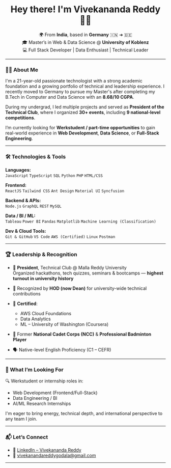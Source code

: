 <h1 align="center">Hey there! I'm Vivekananda Reddy 👨‍💻</h1>

<p align="center">
  🌍 From <b>India</b>, based in <b>Germany</b> 🇮🇳 ➜ 🇩🇪<br>
  🎓 Master’s in Web & Data Science @ <b>University of Koblenz</b><br>
  💻 Full Stack Developer | Data Enthusiast | Technical Leader
</p>

---

### 👨‍🎓 About Me

I'm a 21-year-old passionate technologist with a strong academic foundation and a growing portfolio of technical and leadership experience. I recently moved to Germany to pursue my Master's after completing my B.Tech in Computer and Data Science with an **8.68/10 CGPA**.  

During my undergrad, I led multiple projects and served as **President of the Technical Club**, where I organized **30+ events**, including **9 national-level competitions**.

I’m currently looking for **Werkstudent / part-time opportunities** to gain real-world experience in **Web Development**, **Data Science**, or **Full-Stack Engineering**.


---

### 🛠️ Technologies & Tools

**Languages:**  
`JavaScript` `TypeScript` `SQL` `Python` `PHP` `HTML/CSS`

**Frontend:**  
`ReactJS` `Tailwind CSS` `Ant Design` `Material UI` `Syncfusion`

**Backend & APIs:**  
`Node.js` `GraphQL` `REST` `MySQL`

**Data / BI / ML:**  
`Tableau` `Power BI` `Pandas` `Matplotlib` `Machine Learning (Classification)`

**Dev & Cloud Tools:**  
`Git & GitHub` `VS Code` `AWS (Certified)` `Linux` `Postman`

---

### 🏆 Leadership & Recognition

- 🏅 **President**, Technical Club @ Malla Reddy University  
  Organized hackathons, tech quizzes, seminars & bootcamps — **highest turnout in university history**

- 🌟 Recognized by **HOD (now Dean)** for university-wide technical contributions

- 📜 **Certified**:  
  - AWS Cloud Foundations  
  - Data Analytics  
  - ML – University of Washington (Coursera)  

- 🏸 Former **National Cadet Corps (NCC)** & **Professional Badminton Player**  
- 🗣️ Native-level English Proficiency (C1 – CEFR)

---

### 🎯 What I’m Looking For

🔍 Werkstudent or internship roles in:
- Web Development (Frontend/Full-Stack)
- Data Engineering / BI
- AI/ML Research Internships

I'm eager to bring energy, technical depth, and international perspective to any team I join.

---

### 📬 Let’s Connect

- 💼 [LinkedIn – Vivekananda Reddy](https://www.linkedin.com/in/vivekananda-reddy/) 
- 📧 vivekanandareddygodala@gmail.com  

---

